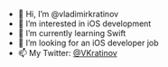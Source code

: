 - 👋 Hi, I’m @vladimirkratinov
- 👀 I’m interested in iOS development
- 🌱 I’m currently learning Swift
- 💞️ I’m looking for an iOS developer job  
- 📫 My Twitter: [@VKratinov](https://twitter.com/VKratinov)

<!---
vladimirkratinov/vladimirkratinov is a ✨ special ✨ repository because its `README.md` (this file) appears on your GitHub profile.
You can click the Preview link to take a look at your changes.
--->
